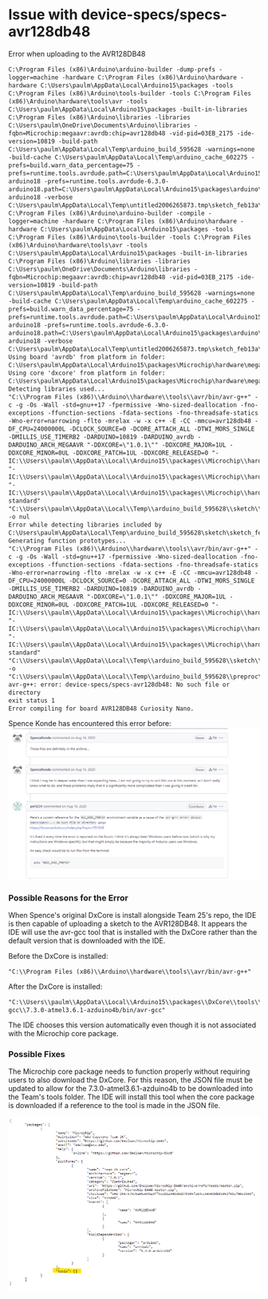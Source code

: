 # Issue with device-specs/specs-avr128db48

Error when uploading to the AVR128DB48
```
C:\Program Files (x86)\Arduino\arduino-builder -dump-prefs -logger=machine -hardware C:\Program Files (x86)\Arduino\hardware -hardware C:\Users\paulm\AppData\Local\Arduino15\packages -tools C:\Program Files (x86)\Arduino\tools-builder -tools C:\Program Files (x86)\Arduino\hardware\tools\avr -tools C:\Users\paulm\AppData\Local\Arduino15\packages -built-in-libraries C:\Program Files (x86)\Arduino\libraries -libraries C:\Users\paulm\OneDrive\Documents\Arduino\libraries -fqbn=Microchip:megaavr:avrdb:chip=avr128db48 -vid-pid=03EB_2175 -ide-version=10819 -build-path C:\Users\paulm\AppData\Local\Temp\arduino_build_595628 -warnings=none -build-cache C:\Users\paulm\AppData\Local\Temp\arduino_cache_602275 -prefs=build.warn_data_percentage=75 -prefs=runtime.tools.avrdude.path=C:\Users\paulm\AppData\Local\Arduino15\packages\arduino\tools\avrdude\6.3.0-arduino18 -prefs=runtime.tools.avrdude-6.3.0-arduino18.path=C:\Users\paulm\AppData\Local\Arduino15\packages\arduino\tools\avrdude\6.3.0-arduino18 -verbose C:\Users\paulm\AppData\Local\Temp\untitled2006265873.tmp\sketch_feb13a\sketch_feb13a.ino
C:\Program Files (x86)\Arduino\arduino-builder -compile -logger=machine -hardware C:\Program Files (x86)\Arduino\hardware -hardware C:\Users\paulm\AppData\Local\Arduino15\packages -tools C:\Program Files (x86)\Arduino\tools-builder -tools C:\Program Files (x86)\Arduino\hardware\tools\avr -tools C:\Users\paulm\AppData\Local\Arduino15\packages -built-in-libraries C:\Program Files (x86)\Arduino\libraries -libraries C:\Users\paulm\OneDrive\Documents\Arduino\libraries -fqbn=Microchip:megaavr:avrdb:chip=avr128db48 -vid-pid=03EB_2175 -ide-version=10819 -build-path C:\Users\paulm\AppData\Local\Temp\arduino_build_595628 -warnings=none -build-cache C:\Users\paulm\AppData\Local\Temp\arduino_cache_602275 -prefs=build.warn_data_percentage=75 -prefs=runtime.tools.avrdude.path=C:\Users\paulm\AppData\Local\Arduino15\packages\arduino\tools\avrdude\6.3.0-arduino18 -prefs=runtime.tools.avrdude-6.3.0-arduino18.path=C:\Users\paulm\AppData\Local\Arduino15\packages\arduino\tools\avrdude\6.3.0-arduino18 -verbose C:\Users\paulm\AppData\Local\Temp\untitled2006265873.tmp\sketch_feb13a\sketch_feb13a.ino
Using board 'avrdb' from platform in folder: C:\Users\paulm\AppData\Local\Arduino15\packages\Microchip\hardware\megaavr\1.0.1
Using core 'dxcore' from platform in folder: C:\Users\paulm\AppData\Local\Arduino15\packages\Microchip\hardware\megaavr\1.0.1
Detecting libraries used...
"C:\\Program Files (x86)\\Arduino\\hardware\\tools\\avr/bin/avr-g++" -c -g -Os -Wall -std=gnu++17 -fpermissive -Wno-sized-deallocation -fno-exceptions -ffunction-sections -fdata-sections -fno-threadsafe-statics -Wno-error=narrowing -flto -mrelax -w -x c++ -E -CC -mmcu=avr128db48 -DF_CPU=24000000L -DCLOCK_SOURCE=0 -DCORE_ATTACH_ALL -DTWI_MORS_SINGLE -DMILLIS_USE_TIMERB2 -DARDUINO=10819 -DARDUINO_avrdb -DARDUINO_ARCH_MEGAAVR "-DDXCORE=\"1.0.1\"" -DDXCORE_MAJOR=1UL -DDXCORE_MINOR=0UL -DDXCORE_PATCH=1UL -DDXCORE_RELEASED=0 "-IC:\\Users\\paulm\\AppData\\Local\\Arduino15\\packages\\Microchip\\hardware\\megaavr\\1.0.1\\cores\\dxcore/api/deprecated" "-IC:\\Users\\paulm\\AppData\\Local\\Arduino15\\packages\\Microchip\\hardware\\megaavr\\1.0.1\\cores\\dxcore" "-IC:\\Users\\paulm\\AppData\\Local\\Arduino15\\packages\\Microchip\\hardware\\megaavr\\1.0.1\\variants\\48pin-standard" "C:\\Users\\paulm\\AppData\\Local\\Temp\\arduino_build_595628\\sketch\\sketch_feb13a.ino.cpp" -o nul
Error while detecting libraries included by C:\Users\paulm\AppData\Local\Temp\arduino_build_595628\sketch\sketch_feb13a.ino.cpp
Generating function prototypes...
"C:\\Program Files (x86)\\Arduino\\hardware\\tools\\avr/bin/avr-g++" -c -g -Os -Wall -std=gnu++17 -fpermissive -Wno-sized-deallocation -fno-exceptions -ffunction-sections -fdata-sections -fno-threadsafe-statics -Wno-error=narrowing -flto -mrelax -w -x c++ -E -CC -mmcu=avr128db48 -DF_CPU=24000000L -DCLOCK_SOURCE=0 -DCORE_ATTACH_ALL -DTWI_MORS_SINGLE -DMILLIS_USE_TIMERB2 -DARDUINO=10819 -DARDUINO_avrdb -DARDUINO_ARCH_MEGAAVR "-DDXCORE=\"1.0.1\"" -DDXCORE_MAJOR=1UL -DDXCORE_MINOR=0UL -DDXCORE_PATCH=1UL -DDXCORE_RELEASED=0 "-IC:\\Users\\paulm\\AppData\\Local\\Arduino15\\packages\\Microchip\\hardware\\megaavr\\1.0.1\\cores\\dxcore/api/deprecated" "-IC:\\Users\\paulm\\AppData\\Local\\Arduino15\\packages\\Microchip\\hardware\\megaavr\\1.0.1\\cores\\dxcore" "-IC:\\Users\\paulm\\AppData\\Local\\Arduino15\\packages\\Microchip\\hardware\\megaavr\\1.0.1\\variants\\48pin-standard" "C:\\Users\\paulm\\AppData\\Local\\Temp\\arduino_build_595628\\sketch\\sketch_feb13a.ino.cpp" -o "C:\\Users\\paulm\\AppData\\Local\\Temp\\arduino_build_595628\\preproc\\ctags_target_for_gcc_minus_e.cpp"
avr-g++: error: device-specs/specs-avr128db48: No such file or directory
exit status 1
Error compiling for board AVR128DB48 Curiosity Nano.
```

Spence Konde has encountered this error before:
![Alt text](pics/spence.png "Spence")

### Possible Reasons for the Error
When Spence's original DxCore is install alongside Team 25's repo, the IDE is then capable of uploading a sketch to the AVR128DB48.
It appears the IDE will use the avr-gcc tool that is installed with the DxCore rather than the default version that is downloaded with 
the IDE.

Before the DxCore is installed:
``` 
"C:\\Program Files (x86)\\Arduino\\hardware\\tools\\avr/bin/avr-g++" 
```

After the DxCore is installed:
```
"C:\\Users\\paulm\\AppData\\Local\\Arduino15\\packages\\DxCore\\tools\\avr-gcc\\7.3.0-atmel3.6.1-azduino4b/bin/avr-gcc"
```

The IDE chooses this version automatically even though it is not associated with the Microchip core package. 

### Possible Fixes
The Microchip core package needs to function properly without requiring users to also download the DxCore.  For this reason, the JSON file must be updated 
to allow for the 7.3.0-atmel3.6.1-azduino4b to be downloaded into the Team's tools folder.  The IDE will install this tool when the core package is 
downloaded if a reference to the tool is made in the JSON file.  

![Alt text](pics/json.png "JSON")